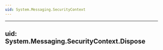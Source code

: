 ```yaml
---
uid: System.Messaging.SecurityContext
---
```


---
uid: System.Messaging.SecurityContext.Dispose
---
